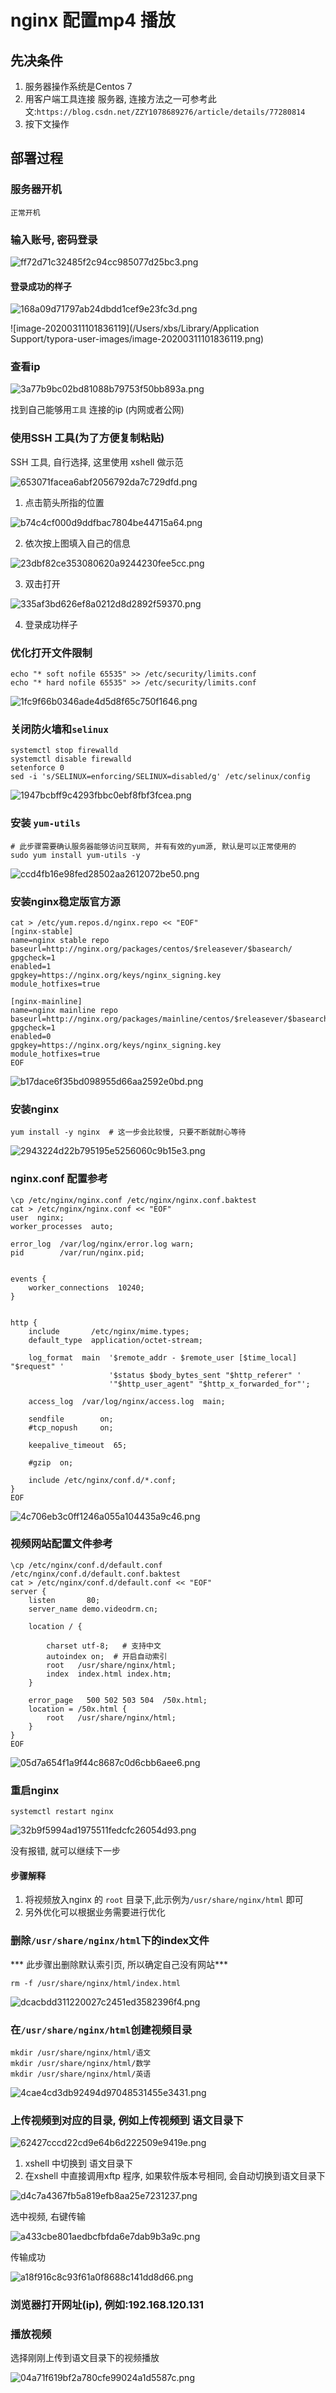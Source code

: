 # nginx 配置mp4 播放

## 先决条件

1. 服务器操作系统是Centos 7
2. 用客户端工具连接 服务器, 连接方法之一可参考此文:`https://blog.csdn.net/ZZY1078689276/article/details/77280814`
3. 按下文操作
## 部署过程
### 服务器开机

```
正常开机
```

### 输入账号, 密码登录



![ff72d71c32485f2c94cc985077d25bc3.png](../_resources/cd3118bb2d5e45b098cb77813db8dd95.png)



#### 登录成功的样子



![168a09d71797ab24dbdd1cef9e23fc3d.png](../_resources/c151017823294350b921951299d84317.png)

![image-20200311101836119](/Users/xbs/Library/Application Support/typora-user-images/image-20200311101836119.png)

### 查看ip



![3a77b9bc02bd81088b79753f50bb893a.png](../_resources/9b9019e268e54be4aea492e9ac120e07.png)



找到自己能够用`工具` 连接的ip (内网或者公网)

### 使用SSH 工具(为了方便复制粘贴)

SSH 工具, 自行选择, 这里使用 xshell 做示范



![653071facea6abf2056792da7c729dfd.png](../_resources/cf5eb209966241d0babb83a0a50a83f3.png)



1. 点击箭头所指的位置



![b74c4cf000d9ddfbac7804be44715a64.png](../_resources/ca3879b7dd28450b90d92ee2c6f17cf8.png)



2. 依次按上图填入自己的信息


![23dbf82ce353080620a9244230fee5cc.png](../_resources/b7659efae47e4f019e2c99c58f529921.png)



3. 双击打开



![335af3bd626ef8a0212d8d2892f59370.png](../_resources/fa9cd70faa014171a1c20c8cd7cd77fd.png)


4. 登录成功样子

### 优化打开文件限制

```
echo "* soft nofile 65535" >> /etc/security/limits.conf 
echo "* hard nofile 65535" >> /etc/security/limits.conf
```



![1fc9f66b0346ade4d5d8f65c750f1646.png](../_resources/cdc4e927ebd444f5af24b54fbabcba7a.png)



### 关闭防火墙和`selinux`

```
systemctl stop firewalld
systemctl disable firewalld
setenforce 0
sed -i 's/SELINUX=enforcing/SELINUX=disabled/g' /etc/selinux/config
```



![1947bcbff9c4293fbbc0ebf8fbf3fcea.png](../_resources/f07d1d0c308d47928c3689990500dafa.png)



### 安装 `yum-utils`

```
# 此步骤需要确认服务器能够访问互联网, 并有有效的yum源, 默认是可以正常使用的
sudo yum install yum-utils -y
```


![ccd4fb16e98fed28502aa2612072be50.png](../_resources/74943b213a2f4fe29128fa3d0ce1272e.png)




### 安装nginx稳定版官方源

```
cat > /etc/yum.repos.d/nginx.repo << "EOF"
[nginx-stable]
name=nginx stable repo
baseurl=http://nginx.org/packages/centos/$releasever/$basearch/
gpgcheck=1
enabled=1
gpgkey=https://nginx.org/keys/nginx_signing.key
module_hotfixes=true

[nginx-mainline]
name=nginx mainline repo
baseurl=http://nginx.org/packages/mainline/centos/$releasever/$basearch/
gpgcheck=1
enabled=0
gpgkey=https://nginx.org/keys/nginx_signing.key
module_hotfixes=true
EOF
```



![b17dace6f35bd098955d66aa2592e0bd.png](../_resources/e18ff6ae934c44c99328f361bbe2724e.png)



### 安装nginx 

```
yum install -y nginx  # 这一步会比较慢, 只要不断就耐心等待
```



![2943224d22b795195e5256060c9b15e3.png](../_resources/8fbfed7032dc435e98b2dfaa71d245d0.png)



### nginx.conf 配置参考

```
\cp /etc/nginx/nginx.conf /etc/nginx/nginx.conf.baktest
cat > /etc/nginx/nginx.conf << "EOF"
user  nginx;
worker_processes  auto;

error_log  /var/log/nginx/error.log warn;
pid        /var/run/nginx.pid;


events {
    worker_connections  10240;
}


http {
    include       /etc/nginx/mime.types;
    default_type  application/octet-stream;

    log_format  main  '$remote_addr - $remote_user [$time_local] "$request" '
                      '$status $body_bytes_sent "$http_referer" '
                      '"$http_user_agent" "$http_x_forwarded_for"';

    access_log  /var/log/nginx/access.log  main;

    sendfile        on;
    #tcp_nopush     on;

    keepalive_timeout  65;

    #gzip  on;

    include /etc/nginx/conf.d/*.conf;
}
EOF
```



![4c706eb3c0ff1246a055a104435a9c46.png](../_resources/308694a2e2bd4c5c9f13f6131c715148.png)



### 视频网站配置文件参考

```
\cp /etc/nginx/conf.d/default.conf /etc/nginx/conf.d/default.conf.baktest
cat > /etc/nginx/conf.d/default.conf << "EOF"
server {
    listen       80;
    server_name demo.videodrm.cn;
    
    location / {
        
        charset utf-8;   # 支持中文
        autoindex on;  # 开启自动索引
        root   /usr/share/nginx/html;
        index  index.html index.htm;
    }
    
    error_page   500 502 503 504  /50x.html;
    location = /50x.html {
        root   /usr/share/nginx/html;
    }
}
EOF
```



![05d7a654f1a9f44c8687c0d6cbb6aee6.png](../_resources/03e119f297e24f80ba231f23310bc85d.png)


### 重启nginx

```
systemctl restart nginx
```



![32b9f5994ad1975511fedcfc26054d93.png](../_resources/f9149c7d46734d1fb811b7cc71f61449.png)



没有报错, 就可以继续下一步

#### 步骤解释

1. 将视频放入nginx 的 `root` 目录下,此示例为`/usr/share/nginx/html` 即可
2. 另外优化可以根据业务需要进行优化



### 删除`/usr/share/nginx/html`下的index文件

*** 此步骤出删除默认索引页, 所以确定自己没有网站*** 

 ```
rm -f /usr/share/nginx/html/index.html
 ```



![dcacbdd311220027c2451ed3582396f4.png](../_resources/09432ad2c529466dbd3b589636d89f51.png)



### 在`/usr/share/nginx/html`创建视频目录

```
mkdir /usr/share/nginx/html/语文
mkdir /usr/share/nginx/html/数学
mkdir /usr/share/nginx/html/英语
```



![4cae4cd3db92494d97048531455e3431.png](../_resources/2e054d65b6004ba8a191628c80b1a982.png)



### 上传视频到对应的目录, 例如上传视频到 语文目录下



![62427cccd22cd9e64b6d222509e9419e.png](../_resources/8cbe878c3dda48e3a844a334b0aa5dc5.png)



1. xshell 中切换到 语文目录下
2. 在xshell 中直接调用xftp 程序, 如果软件版本号相同, 会自动切换到语文目录下



![d4c7a4367fb5a819efb8aa25e7231237.png](../_resources/f07094f279a84f0aba4347c24549b54f.png)



选中视频, 右键传输



![a433cbe801aedbcfbfda6e7dab9b3a9c.png](../_resources/26f2a2c4bae84ce0a48ebf584fc19907.png)


传输成功



![a18f916c8c93f61a0f8688c141dd8d66.png](../_resources/fec995c112de47d1ad0a9960a0220cc9.png)



### 浏览器打开网址(ip), 例如:192.168.120.131


### 播放视频

选择刚刚上传到语文目录下的视频播放



![04a71f619bf2a780cfe99024a1d5587c.png](../_resources/704c3b39f3b848dbbad599f284f9c7bd.png)

